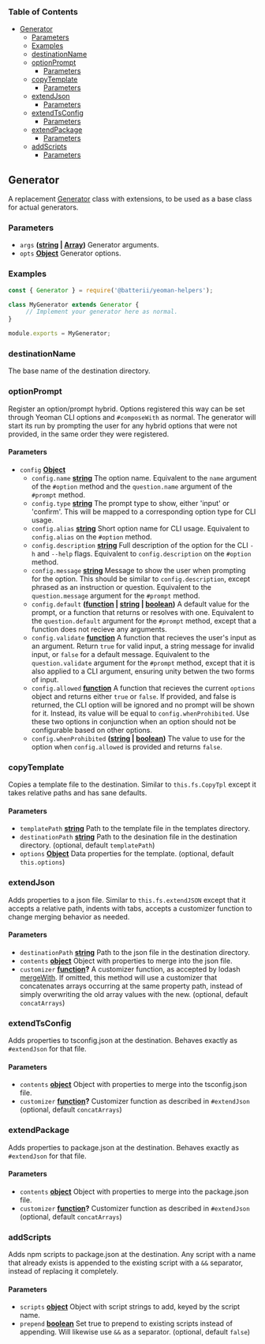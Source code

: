 <!-- Generated by documentation.js. Update this documentation by updating the source code. -->

### Table of Contents

-   [Generator][1]
    -   [Parameters][2]
    -   [Examples][3]
    -   [destinationName][4]
    -   [optionPrompt][5]
        -   [Parameters][6]
    -   [copyTemplate][7]
        -   [Parameters][8]
    -   [extendJson][9]
        -   [Parameters][10]
    -   [extendTsConfig][11]
        -   [Parameters][12]
    -   [extendPackage][13]
        -   [Parameters][14]
    -   [addScripts][15]
        -   [Parameters][16]

## Generator

A replacement [Generator][17]
class with extensions, to be used as a base class for actual generators.

### Parameters

-   `args` **([string][18] \| [Array][19])** Generator arguments.
-   `opts` **[Object][20]** Generator options.

### Examples

```javascript
const { Generator } = require('@batterii/yeoman-helpers');

class MyGenerator extends Generator {
	 // Implement your generator here as normal.
}

module.exports = MyGenerator;
```

### destinationName

The base name of the destination directory.

### optionPrompt

Register an option/prompt hybrid. Options registered this way can be set
through Yeoman CLI options and `#composeWith` as normal. The generator
will start its run by prompting the user for any hybrid options that were
not provided, in the same order they were registered.

#### Parameters

-   `config` **[Object][20]** 
    -   `config.name` **[string][18]** The option name. Equivalent to the `name`
           argument of the `#option` method and the `question.name` argument of
           the `#prompt` method.
    -   `config.type` **[string][18]** The prompt type to show, either 'input'
           or 'confirm'. This will be mapped to a corresponding option type for
           CLI usage.
    -   `config.alias` **[string][18]** Short option name for CLI usage.
           Equivalent to `config.alias` on the `#option` method.
    -   `config.description` **[string][18]** Full description of the option for
           the CLI `-h` and `--help` flags. Equivalent to `config.description` on
           the `#option` method.
    -   `config.message` **[string][18]** Message to show the user when
           prompting for the option. This should be similar to
           `config.description`, except phrased as an instruction or question.
           Equivalent to the `question.message` argument for the `#prompt`
           method.
    -   `config.default` **([function][21] \| [string][18] \| [boolean][22])** A default value for
            the prompt, or a function that returns or resolves with one.
            Equivalent to the `question.default` argument for the `#prompt`
            method, except that a function does not recieve any arguments.
    -   `config.validate` **[function][21]** A function that recieves the user's
            input as an argument. Return `true` for valid input, a string message
            for invalid input, or `false` for a default message. Equivalent to
            the 	`question.validate` argument for the `#prompt` method, except
            that it is also applied to a CLI argument, ensuring unity betwen the
            two forms of input.
    -   `config.allowed` **[function][21]** A function that recieves the current
            `options` object and returns either `true` or `false`. If provided,
            and false is returned, the CLI option will be ignored and no prompt
            will be shown for it. Instead, its value will be equal to
           `config.whenProhibited`. Use these two options in conjunction when an
            option should not be configurable based on other options.
    -   `config.whenProhibited` **([string][18] \| [boolean][22])** The value to use for
            the option when `config.allowed` is provided and returns `false`.

### copyTemplate

Copies a template file to the destination. Similar to `this.fs.CopyTpl`
except it takes relative paths and has sane defaults.

#### Parameters

-   `templatePath` **[string][18]** Path to the template file in the templates
      directory.
-   `destinationPath` **[string][18]** Path to the desination
      file in the destination directory. (optional, default `templatePath`)
-   `options` **[Object][20]** Data properties for the
      template. (optional, default `this.options`)

### extendJson

Adds properties to a json file. Similar to `this.fs.extendJSON` except
that it accepts a relative path, indents with tabs, accepts a customizer
function to change merging behavior as needed.

#### Parameters

-   `destinationPath` **[string][18]** Path to the json file in the
      destination directory.
-   `contents` **[object][20]** Object with properties to merge into the json
      file.
-   `customizer` **[function][21]?** A customizer function, as accepted by
      lodash [mergeWith][23]. If
      omitted, this method will use a customizer that concatenates arrays
      occurring at the same property path, instead of simply overwriting the
      old array values with the new. (optional, default `concatArrays`)

### extendTsConfig

Adds properties to tsconfig.json at the destination. Behaves exactly as
`#extendJson` for that file.

#### Parameters

-   `contents` **[object][20]** Object with properties to merge into the
     tsconfig.json file.
-   `customizer` **[function][21]?** Customizer function as described in
      `#extendJson` (optional, default `concatArrays`)

### extendPackage

Adds properties to package.json at the destination. Behaves exactly as
`#extendJson` for that file.

#### Parameters

-   `contents` **[object][20]** Object with properties to merge into the
     package.json file.
-   `customizer` **[function][21]?** Customizer function as described in
      `#extendJson` (optional, default `concatArrays`)

### addScripts

Adds npm scripts to package.json at the destination. Any script with a
name that already exists is appended to the existing script with a
`&&` separator, instead of replacing it completely.

#### Parameters

-   `scripts` **[object][20]** Object with script strings to add, keyed by the
      script name.
-   `prepend` **[boolean][22]** Set true to prepend to existing
      scripts instead of appending. Will likewise use `&&` as a separator. (optional, default `false`)

[1]: #generator

[2]: #parameters

[3]: #examples

[4]: #destinationname

[5]: #optionprompt

[6]: #parameters-1

[7]: #copytemplate

[8]: #parameters-2

[9]: #extendjson

[10]: #parameters-3

[11]: #extendtsconfig

[12]: #parameters-4

[13]: #extendpackage

[14]: #parameters-5

[15]: #addscripts

[16]: #parameters-6

[17]: https://yeoman.github.io/generator/Generator.html

[18]: https://developer.mozilla.org/docs/Web/JavaScript/Reference/Global_Objects/String

[19]: https://developer.mozilla.org/docs/Web/JavaScript/Reference/Global_Objects/Array

[20]: https://developer.mozilla.org/docs/Web/JavaScript/Reference/Global_Objects/Object

[21]: https://developer.mozilla.org/docs/Web/JavaScript/Reference/Statements/function

[22]: https://developer.mozilla.org/docs/Web/JavaScript/Reference/Global_Objects/Boolean

[23]: https://lodash.com/docs/4.17.11#mergeWith
